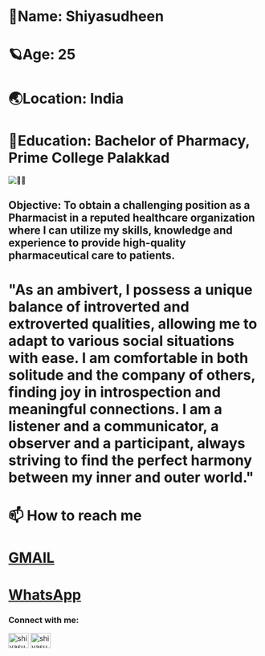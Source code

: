 # 🦋Name: Shiyasudheen 

# 🪐Age: 25 

# 🌏Location: India 

# 🌝Education: Bachelor of Pharmacy, Prime College Palakkad


![👨‍⚕️](https://giphy.com/gifs/mental-illness-happy-pills-antidepressants-KdQoyCJ7opB6NZnfCN.gif)

## Objective: To obtain a challenging position as a Pharmacist in a reputed healthcare organization where I can utilize my skills, knowledge and experience to provide high-quality pharmaceutical care to patients.
 
 
 # "As an ambivert, I possess a unique balance of introverted and extroverted qualities, allowing me to adapt to various social situations with ease. I am comfortable in both solitude and the company of others, finding joy in introspection and meaningful connections. I am a listener and a communicator, a observer and a participant, always striving to find the perfect harmony between my inner and outer world."

# 📫 How to reach me 
# [GMAIL](Shiyas087@gmail.com)
# [WhatsApp](https://wa.me/+917907177909)






<h3 align="left">Connect with me:</h3>
<p align="left">
<a href="https://fb.com/shiyasudheenshiya" target="blank"><img align="center" src="https://raw.githubusercontent.com/rahuldkjain/github-profile-readme-generator/master/src/images/icons/Social/facebook.svg" alt="shiyasudheenshiya" height="30" width="40" /></a>
<a href="https://instagram.com/shiyasudheenshiya" target="blank"><img align="center" src="https://raw.githubusercontent.com/rahuldkjain/github-profile-readme-generator/master/src/images/icons/Social/instagram.svg" alt="shiyasudheenshiya" height="30" width="40" /></a>
</p>

